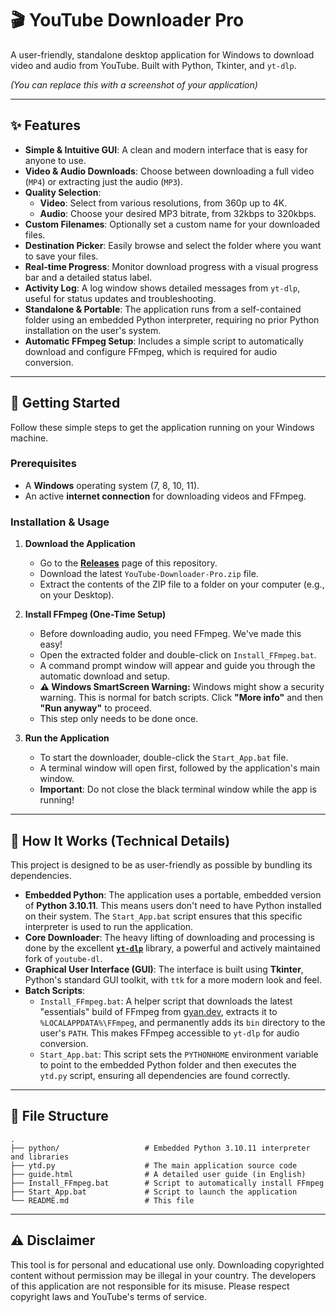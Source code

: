 # 🎬 YouTube Downloader Pro

A user-friendly, standalone desktop application for Windows to download video and audio from YouTube. Built with Python, Tkinter, and `yt-dlp`.


*(You can replace this with a screenshot of your application)*

---

## ✨ Features

- **Simple & Intuitive GUI**: A clean and modern interface that is easy for anyone to use.
- **Video & Audio Downloads**: Choose between downloading a full video (`MP4`) or extracting just the audio (`MP3`).
- **Quality Selection**:
    - **Video**: Select from various resolutions, from 360p up to 4K.
    - **Audio**: Choose your desired MP3 bitrate, from 32kbps to 320kbps.
- **Custom Filenames**: Optionally set a custom name for your downloaded files.
- **Destination Picker**: Easily browse and select the folder where you want to save your files.
- **Real-time Progress**: Monitor download progress with a visual progress bar and a detailed status label.
- **Activity Log**: A log window shows detailed messages from `yt-dlp`, useful for status updates and troubleshooting.
- **Standalone & Portable**: The application runs from a self-contained folder using an embedded Python interpreter, requiring no prior Python installation on the user's system.
- **Automatic FFmpeg Setup**: Includes a simple script to automatically download and configure FFmpeg, which is required for audio conversion.

---

## 🚀 Getting Started

Follow these simple steps to get the application running on your Windows machine.

### Prerequisites

- A **Windows** operating system (7, 8, 10, 11).
- An active **internet connection** for downloading videos and FFmpeg.

### Installation & Usage

1.  **Download the Application**
    - Go to the [**Releases**](https://github.com/your-username/your-repo-name/releases) page of this repository.
    - Download the latest `YouTube-Downloader-Pro.zip` file.
    - Extract the contents of the ZIP file to a folder on your computer (e.g., on your Desktop).

2.  **Install FFmpeg (One-Time Setup)**
    - Before downloading audio, you need FFmpeg. We've made this easy!
    - Open the extracted folder and double-click on `Install_FFmpeg.bat`.
    - A command prompt window will appear and guide you through the automatic download and setup.
    - **⚠️ Windows SmartScreen Warning:** Windows might show a security warning. This is normal for batch scripts. Click **"More info"** and then **"Run anyway"** to proceed.
    - This step only needs to be done once.

3.  **Run the Application**
    - To start the downloader, double-click the `Start_App.bat` file.
    - A terminal window will open first, followed by the application's main window.
    - **Important**: Do not close the black terminal window while the app is running!

---

## 🔧 How It Works (Technical Details)

This project is designed to be as user-friendly as possible by bundling its dependencies.

-   **Embedded Python**: The application uses a portable, embedded version of **Python 3.10.11**. This means users don't need to have Python installed on their system. The `Start_App.bat` script ensures that this specific interpreter is used to run the application.
-   **Core Downloader**: The heavy lifting of downloading and processing is done by the excellent [**`yt-dlp`**](https://github.com/yt-dlp/yt-dlp) library, a powerful and actively maintained fork of `youtube-dl`.
-   **Graphical User Interface (GUI)**: The interface is built using **Tkinter**, Python's standard GUI toolkit, with `ttk` for a more modern look and feel.
-   **Batch Scripts**:
    -   `Install_FFmpeg.bat`: A helper script that downloads the latest "essentials" build of FFmpeg from [gyan.dev](https://www.gyan.dev/ffmpeg/builds/), extracts it to `%LOCALAPPDATA%\FFmpeg`, and permanently adds its `bin` directory to the user's `PATH`. This makes FFmpeg accessible to `yt-dlp` for audio conversion.
    -   `Start_App.bat`: This script sets the `PYTHONHOME` environment variable to point to the embedded Python folder and then executes the `ytd.py` script, ensuring all dependencies are found correctly.

---

## 📂 File Structure

```
.
├── python/                   # Embedded Python 3.10.11 interpreter and libraries
├── ytd.py                    # The main application source code
├── guide.html                # A detailed user guide (in English)
├── Install_FFmpeg.bat        # Script to automatically install FFmpeg
├── Start_App.bat             # Script to launch the application
└── README.md                 # This file
```

---

## ⚠️ Disclaimer

This tool is for personal and educational use only. Downloading copyrighted content without permission may be illegal in your country. The developers of this application are not responsible for its misuse. Please respect copyright laws and YouTube's terms of service.
